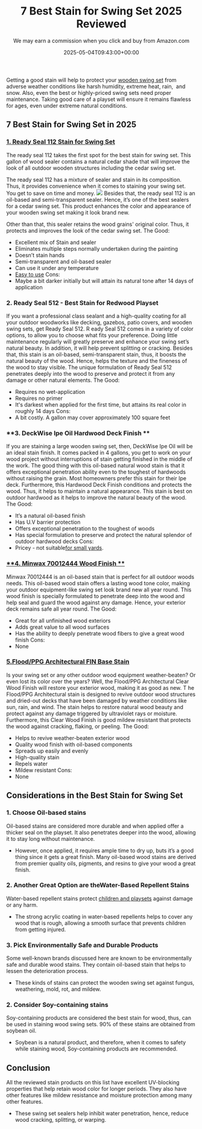 ﻿---
author: We may earn a commission when you click and buy from Amazon.com
layout: post
title: 7 Best Stain for Swing Set 2025 Reviewed
date: '2025-05-04T09:43:00+00:00'
categories:
- Paint
- Product Reviews
tags: []
slug: /best-stain-for-swing-set/
lastmod: 2025-05-07T12:21:25+03:00
---

Getting a good stain will help to protect your
[wooden swing set](https://pestpolicy.com/best-stain-for-cedar-swing-set/)
from adverse weather conditions like harsh humidity, extreme heat, rain,  and snow.
Also, even the best or highly-priced swing sets need proper maintenance. Taking good care of a playset will ensure it remains flawless for ages, even under extreme natural conditions.
## 7 Best Stain for Swing Set in 2025
### [1. Ready Seal 112 Stain for Swing Set](https://www.amazon.com/dp/B00MDVLMGK/?tag=p-policy-20)
The ready seal 112 takes the first spot for the best stain for swing set. This gallon of wood sealer contains a natural cedar shade that will improve the look of all outdoor wooden structures including the cedar swing set.

The ready seal 112 has a mixture of sealer and stain in its composition. Thus, it provides convenience when it comes to staining your swing set. You get to save on time and money.
![](/assets/img/03/Best-Stain-for-Swing-Set-300x200.jpg)
Besides that, the ready seal 112 is an oil-based and semi-transparent sealer. Hence, it’s one of the best sealers for a cedar swing set. This product enhances the color and appearance of your wooden swing set making it look brand new.

Other than that, this sealer retains the wood grains' original color. Thus, it protects and improves the look of the cedar swing set.
The Good:
- Excellent mix of Stain and sealer
- Eliminates multiple steps normally undertaken during the painting
- Doesn’t stain hands
- Semi-transparent and oil-based sealer
- Can use it under any temperature
- [Easy to use](https://pestpolicy.com/best-way-to-anchor-a-swing-set/)
Cons:
- Maybe a bit darker initially but will attain its natural tone after 14 days of application
### **2. Ready Seal 512 - Best Stain for Redwood Playset**
If you want a professional class sealant and a high-quality coating for all your outdoor woodworks like decking, gazebos, patio covers, and wooden swing sets, get Ready Seal 512.
R
eady Seal 512
comes in a variety of color options, to allow you to choose what fits your preference. Doing little maintenance regularly will greatly preserve and enhance your swing set’s natural beauty. In addition, it will help prevent splitting or cracking.
Besides that, this stain is an oil-based, semi-transparent stain, thus, it boosts the natural beauty of the wood. Hence, helps the texture and the fineness of the wood to stay visible.
The unique formulation of Ready Seal 512 penetrates deeply into the wood to preserve and protect it from any damage or other natural elements.
The Good:
- Requires no wet-application
- Requires no primer
- It's darkest when applied for the first time, but attains its real color in roughly 14 days
Cons:
- A bit costly. A gallon may cover approximately 100 square feet
### **3. DeckWise Ipe Oil Hardwood Deck Finish **
If you are staining a large wooden swing set, then, DeckWise Ipe Oil will be an ideal stain finish. It comes packed in 4 gallons, you get to work on your wood project without interruptions of stain getting finished in the middle of the work.
The good thing with this oil-based natural wood stain is that it offers exceptional penetration ability even to the toughest of hardwoods without raising the grain. Most homeowners prefer this stain for their Ipe deck.
Furthermore, this Hardwood Deck Finish conditions and protects the wood. Thus, it helps to maintain a natural appearance. This stain is best on outdoor hardwood as it helps to improve the natural beauty of the wood.
The Good:
- It’s a natural oil-based finish
- Has U.V barrier protection
- Offers exceptional penetration to the toughest of woods
- Has special formulation to preserve and protect the natural splendor of outdoor hardwood decks
Cons:
- Pricey - not suitable[for small yards](https://pestpolicy.com/best-swing-sets-for-small-yards/).
### [**4. Minwax 70012444 Wood Finish **](https://www.amazon.com/dp/B001CESFSM/?tag=p-policy-20)
Minwax 70012444 is an oil-based stain that is perfect for all outdoor woods needs.
This oil-based wood stain offers a lasting wood tone color, making your outdoor equipment-like swing set look brand new all year round.
This wood finish is specially formulated to penetrate deep into the wood and help seal and guard the wood against any damage. Hence, your exterior deck remains safe all year round.
The Good:
- Great for all unfinished wood exteriors
- Adds great value to all wood surfaces
- Has the ability to deeply penetrate wood fibers to give a great wood finish
Cons:
- None
### [5.Flood/PPG Architectural FIN Base Stain](https://www.amazon.com/dp/B01EFRQF7U/?tag=p-policy-20)
Is your swing set or any other outdoor wood equipment weather-beaten? Or even lost its color over the years? Well, the
Flood/PPG Architectural
Clear Wood Finish will restore your exterior wood, making it as good as new.
T
he Flood/PPG Architectural
stain is designed to revive outdoor wood structures and dried-out decks that have been damaged by weather conditions like sun, rain, and wind.
The stain helps to restore natural wood beauty and protect against any damage triggered by ultraviolet rays or moisture.
Furthermore, this Clear Wood Finish is good mildew resistant that protects the wood against cracking, flaking, or peeling.
The Good:
- Helps to revive weather-beaten exterior wood
- Quality wood finish with oil-based components
- Spreads up easily and evenly
- High-quality stain
- Repels water
- Mildew resistant
Cons:
- None
## Considerations in the Best Stain for Swing Set
### **1. Choose Oil-based stains**
Oil-based stains are considered more durable and when applied offer a thicker seal on the playset. It also penetrates deeper into the wood, allowing it to stay long without maintenance.
- However, once applied, it requires ample time to dry up, buts it’s a good thing since it gets a great finish. Many oil-based wood stains are derived from premier quality oils, pigments, and resins to give your wood a great finish.
### **2. Another Great Option are theWater-Based Repellent Stains**
Water-based repellent stains protect
[children and playsets](https://pestpolicy.com/best-swing-set-for-older-kids/)
against damage or any harm.
- The strong acrylic coating in water-based repellents helps to cover any wood that is rough, allowing a smooth surface that prevents children from getting injured.
### **3. Pick Environmentally Safe and Durable Products**
Some well-known brands discussed here are known to be environmentally safe and durable wood stains. They contain oil-based stain that helps to lessen the deterioration process.
- These kinds of stains can protect the wooden swing set against fungus, weathering, mold, rot, and mildew.
### **2. Consider Soy-containing stains**
Soy-containing products are considered the best stain for wood, thus, can be used in staining wood swing sets. 90% of these stains are obtained from soybean oil.
- Soybean is a natural product, and therefore, when it comes to safety while staining wood, Soy-containing products are recommended.
## Conclusion
All the reviewed stain products on this list have excellent UV-blocking properties that help retain wood color for longer periods. They also have other features like mildew resistance and moisture protection among many other features.
- These swing set sealers help inhibit water penetration, hence, reduce wood cracking, splitting, or warping.